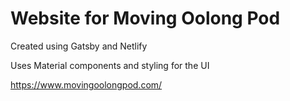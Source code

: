 # Website for Moving Oolong Pod
Created using Gatsby and Netlify

Uses Material components and styling for the UI

https://www.movingoolongpod.com/